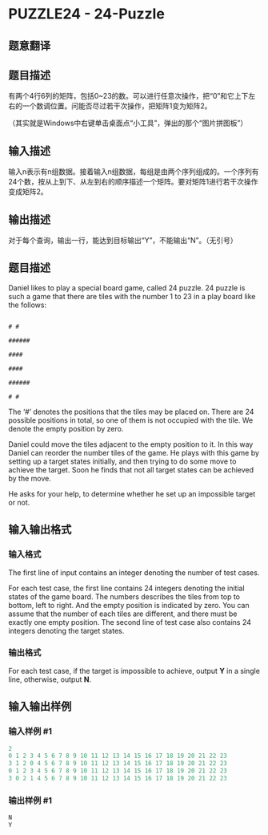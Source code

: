 # PUZZLE24 - 24-Puzzle

## 题意翻译

## 题目描述

有两个4行6列的矩阵，包括0~23的数。可以进行任意次操作，把“0”和它上下左右的一个数调位置。问能否尽过若干次操作，把矩阵1变为矩阵2。

（其实就是Windows中右键单击桌面点“小工具”，弹出的那个“图片拼图板”）

## 输入描述

输入n表示有n组数据。接着输入n组数据，每组是由两个序列组成的。一个序列有24个数，按从上到下、从左到右的顺序描述一个矩阵。要对矩阵1进行若干次操作变成矩阵2。

## 输出描述

对于每个查询，输出一行，能达到目标输出“Y”，不能输出“N”。（无引号）

## 题目描述

Daniel likes to play a special board game, called 24 puzzle. 24 puzzle is such a game that there are tiles with the number 1 to 23 in a play board like the follows:

```

# #

######

####

####

######

# #

```

The ‘#’ denotes the positions that the tiles may be placed on. There are 24 possible positions in total, so one of them is not occupied with the tile. We denote the empty position by zero.

Daniel could move the tiles adjacent to the empty position to it. In this way Daniel can reorder the number tiles of the game. He plays with this game by setting up a target states initially, and then trying to do some move to achieve the target. Soon he finds that not all target states can be achieved by the move.

He asks for your help, to determine whether he set up an impossible target or not.

## 输入输出格式

### 输入格式

The first line of input contains an integer denoting the number of test cases.

For each test case, the first line contains 24 integers denoting the initial states of the game board. The numbers describes the tiles from top to bottom, left to right. And the empty position is indicated by zero. You can assume that the number of each tiles are different, and there must be exactly one empty position. The second line of test case also contains 24 integers denoting the target states.

### 输出格式

For each test case, if the target is impossible to achieve, output **Y** in a single line, otherwise, output **N**.

## 输入输出样例

### 输入样例 #1

```cpp
2
0 1 2 3 4 5 6 7 8 9 10 11 12 13 14 15 16 17 18 19 20 21 22 23
3 1 2 0 4 5 6 7 8 9 10 11 12 13 14 15 16 17 18 19 20 21 22 23
0 1 2 3 4 5 6 7 8 9 10 11 12 13 14 15 16 17 18 19 20 21 22 23
3 0 2 1 4 5 6 7 8 9 10 11 12 13 14 15 16 17 18 19 20 21 22 23
```


### 输出样例 #1

```cpp
N
Y
```


